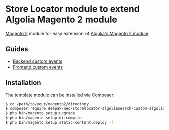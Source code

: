 # Store Locator module to extend Algolia Magento 2 module

[Magento 2](https://magento.com/) module for easy extension of [Algolia's Magento 2 module](https://github.com/algolia/algoliasearch-magento-2).

## Guides

* [Backend custom events](https://community.algolia.com/magento/doc/m2/backend/)
* [Frontend custom events](https://community.algolia.com/magento/doc/m2/frontend-events/)

## Installation

The template module can be installed via [Composer](https://getcomposer.org/):

```sh
$ cd /path/to/your/magento2/directory
$ composer require deepak-neo/storelocator-algoliasearch-custom-algolia-magento-2
$ php bin/magento setup:upgrade
$ php bin/magento setup:di:compile
$ php bin/magento setup:static-content:deploy -f
```
